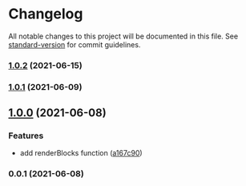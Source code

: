 # Changelog

All notable changes to this project will be documented in this file. See [standard-version](https://github.com/conventional-changelog/standard-version) for commit guidelines.

### [1.0.2](https://github.com/growthops-digital/ext-datocms/compare/v1.0.1...v1.0.2) (2021-06-15)

### [1.0.1](https://github.com/growthops-digital/ext-datocms/compare/v1.0.0...v1.0.1) (2021-06-09)

## [1.0.0](https://github.com/growthops-digital/ext-datocms/compare/v0.0.1...v1.0.0) (2021-06-08)


### Features

* add renderBlocks function ([a167c90](https://github.com/growthops-digital/ext-datocms/commit/a167c903d2964519b3ed6758be8e7b87b08c9224))

### 0.0.1 (2021-06-08)
